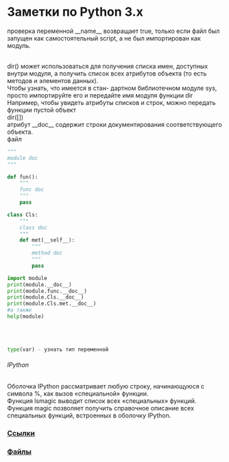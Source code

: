 # Заметки по Python 3.x

проверка переменной \_\_name\_\_ возвращает true, только если файл был запущен как самостоятельный script, а  не был импортирован как модуль.
<br/>
<br/>

dir()  может использоваться для получения списка имен, доступных внутри модуля, а
получить список всех атрибутов объекта (то есть методов и  элементов данных).
<br>
Чтобы узнать, что имеется в стан-
дартном библиотечном модуле sys, просто импортируйте его и передайте имя
модуля функции dir
<br/>
Например, чтобы увидеть атрибуты списков и  строк, можно передать функции пустой объект<br/>
dir([])
<br/>
атрибут \_\_doc\_\_ содержит строки документирования соответствующего объекта.
<br/>
файл
```python
"""
module doc
"""

def fun():
    """
    func doc
    """
    pass

class Cls:
    """
    class doc
    """
    def met(__self__):
        """
        method doc
        """
        pass
```

```python
import module
print(module.__doc__)
print(module.func.__doc__)
print(module.Cls.__doc__)
print(module.Cls.met.__doc__)
#а также
help(module)
```
<br/>
<br/>

```python
type(var) - узнать тип переменной
```

###### IPython
Оболочка IPython рассматривает любую строку, начинающуюся
с символа %, как вызов «специальной» функции.
<br/>
Функция lsmagic выводит список всех «специальных» функций.
<br/>
Функция magic позволяет получить
справочное описание всех специальных функций, встроенных в оболочку IPython.

### [Ссылки](/python/links.md)
### [Файлы](/python/files/)

